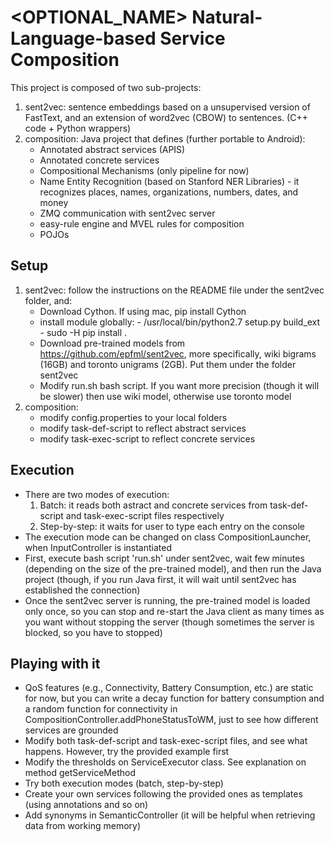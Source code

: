 # <OPTIONAL_NAME> Natural-Language-based Service Composition

This project is composed of two sub-projects:
1. sent2vec: sentence embeddings based on a unsupervised version of FastText, and an extension of word2vec (CBOW) to sentences. (C++ code + Python wrappers)
2. composition: Java project that defines (further portable to Android):
    - Annotated abstract services (APIS) 
    - Annotated concrete services
    - Compositional Mechanisms (only pipeline for now)
    - Name Entity Recognition (based on Stanford NER Libraries) - it recognizes places, names, organizations, numbers, dates, and money
    - ZMQ communication with sent2vec server
    - easy-rule engine and MVEL rules for composition
    - POJOs

## Setup
1. sent2vec: follow the instructions on the README file under the sent2vec folder, and:
    - Download Cython. If using mac, pip install Cython
    - install module globally:
	      - /usr/local/bin/python2.7 setup.py build_ext
	      - sudo -H pip install .
    - Download pre-trained models from https://github.com/epfml/sent2vec, more specifically, wiki bigrams (16GB) and toronto unigrams (2GB). Put them under the folder sent2vec
    - Modify run.sh bash script. If you want more precision (though it will be slower) then use wiki model, otherwise use toronto model
2. composition:
    - modify config.properties to your local folders
    - modify task-def-script to reflect abstract services
    - modify task-exec-script to reflect concrete services
  
## Execution
- There are two modes of execution:
    1. Batch: it reads both astract and concrete services from task-def-script and task-exec-script files respectively
    2. Step-by-step: it waits for user to type each entry on the console
- The execution mode can be changed on class CompositionLauncher, when InputController is instantiated
- First, execute bash script 'run.sh' under sent2vec, wait few minutes (depending on the size of the pre-trained model), and then run the Java project (though, if you run Java first, it will wait until sent2vec has established the connection)
- Once the sent2vec server is running, the pre-trained model is loaded only once, so you can stop and re-start the Java client as many times as you want without stopping the server (though sometimes the server is blocked, so you have to stopped)

## Playing with it
- QoS features (e.g., Connectivity, Battery Consumption, etc.) are static for now, but you can write a decay function for battery consumption and a random function for connectivity in CompositionController.addPhoneStatusToWM, just to see how different services are grounded
- Modify both task-def-script and task-exec-script files, and see what happens. However, try the provided example first
- Modify the thresholds on ServiceExecutor class. See explanation on method getServiceMethod
- Try both execution modes (batch, step-by-step)
- Create your own services following the provided ones as templates (using annotations and so on)
- Add synonyms in SemanticController (it will be helpful when retrieving data from working memory)



 
